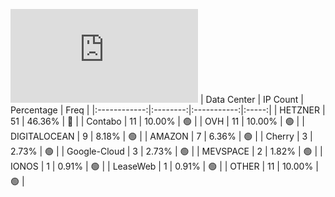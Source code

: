 ![Diagramm](https://github.com/obajay/StateSync-snapshots/blob/main/Projects/Kyve/1/README.md)
| Data Center | IP Count | Percentage | Freq |
|:------------:|:--------:|:-----------:|:-----:|
| HETZNER | 51 | 46.36% | 🔴 |
| Contabo | 11 | 10.00% | 🟢 |
| OVH | 11 | 10.00% | 🟢 |
| DIGITALOCEAN | 9 | 8.18% | 🟢 |
| AMAZON | 7 | 6.36% | 🟢 |
| Cherry | 3 | 2.73% | 🟢 |
| Google-Cloud | 3 | 2.73% | 🟢 |
| MEVSPACE | 2 | 1.82% | 🟢 |
| IONOS | 1 | 0.91% | 🟢 |
| LeaseWeb | 1 | 0.91% | 🟢 |
| OTHER | 11 | 10.00% | 🟢 |